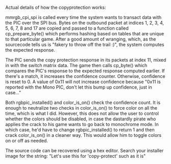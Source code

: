 Actual details of how the copyprotection works:

mmrgb_cpi_spi is called every time the system wants to transact data with the PIC over the SPI bus.
Bytes on the outbound packet at indices 1, 2, 3, 4, 5, 6, 7, 8 and 17 are copied and passed to a
function called cp_prepare_byte() which performs hashing based on tables that are unique to that
particular game. After a good amount of wranging, which, as the sourcecode tells us is "fakery
to throw off the trail :)", the system computes the expected response.

The PIC sends the copy protection response in its packets at index 11, mixed in with the switch
matrix data. The game then calls cp_byte() which compares the PIC's response to the expected
response computed earlier. If there's a match, it increases the confidence counter. Otherwise,
confidence is reset to 0. A value of 0x11 will not increase confidence because "0x11 is reported
with the Mono PIC, don't let this bump up confidence, just in case..."

Both rgbpic_installed() and color_is_on() check the confidence count. It is enough to neutralize
two checks in color_is_on() to force color on all the time, which is what I did. However, this
does not allow the user to control whether the colors should be disabled, in case the dastardly
pirate who applies the crack to his game wants to go back to monochrome mode. In which case,
he'd have to change rgbpic_installed() to return 1 and then crack color_is_on() in a cleaner
way. This would allow him to toggle colors on or off as needed.

The source code can be recovered using a hex editor. Search your installer image for the string:
"Let's use this for 'copy-protect' such as it is"
